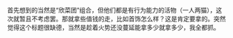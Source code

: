 首先想到的当然是“欣菜团”组合，但他们都是有行为能力的活物（一人两猫），这次就暂且不考虑罢。那就拿些值钱的走，比如首饰怎么样？这是肯定要拿的。突然觉得这个标题很缺德，当然是趁着火势还没蔓延能拿多少就拿多少，我全都抓。